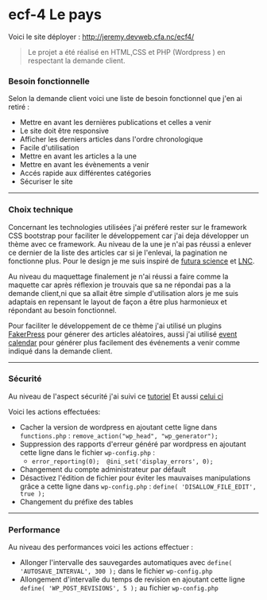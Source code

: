 # ecf-4 Le pays

 Voici le site déployer : http://jeremy.devweb.cfa.nc/ecf4/
> Le projet a été réalisé en HTML,CSS et PHP (Wordpress ) en respectant la demande client.  
              
### Besoin fonctionnelle
 
Selon la demande client voici une liste de besoin fonctionnel que j'en ai retiré :
 
- Mettre en avant les dernières publications et celles a venir
- Le site doit être responsive
- Afficher les derniers articles dans l'ordre chronologique
- Facile d'utilisation
- Mettre en avant les articles a la une
- Mettre en avant les évènements a venir
- Accés rapide aux différentes catégories
- Sécuriser le site
 
***
### Choix technique
 
Concernant les technologies utilisées j'ai préferé rester sur le framework CSS bootstrap pour faciliter le développement car j'ai deja développer un  thème avec ce framework. 
Au niveau de la une je n'ai pas réussi a enlever ce dernier de la liste des articles car si je l'enlevai, la pagination ne fonctionne plus. Pour le design je me suis inspiré de [futura science](https://www.futura-sciences.com/) et [LNC](https://www.lnc.nc/). 
 
Au niveau du maquettage finalement je n'ai réussi a faire comme la maquette car après réflexion je trouvais que sa ne répondai pas a la demande client,ni que sa allait être simple d'utilisation alors je me suis adaptais en repensant le layout de façon a être plus harmonieux et répondant au besoin fonctionnel. 
 
Pour faciliter le développement de ce thème j'ai utilisé un plugins [FakerPress](https://fr.wordpress.org/plugins/fakerpress/) pour génerer des articles aléatoires, aussi j'ai utilisé [event calendar](https://fr.wordpress.org/plugins/the-events-calendar/) pour générer plus facilement des événements a venir comme indiqué dans la demande client.

***
### Sécurité
 
Au niveau de l'aspect sécurité j'ai suivi ce [tutoriel](https://www.codeur.com/tuto/wordpress/proteger-wordpress-attaques/#2_utiliser_des_identifiants_de_connexion_complexes)
Et aussi [celui ci](https://capitainewp.io/formations/developper-theme-wordpress/analyse-wp-config/) 
 
Voici les actions effectuées:
 
- Cacher la version de wordpress en ajoutant cette ligne dans `functions.php` : `remove_action("wp_head", "wp_generator");`
- Suppression des rapports d'erreur généré par wordpress en ajoutant cette ligne dans le fichier `wp-config.php` : 
  - `error_reporting(0); 
       @ini_set('display_errors', 0);
     `
- Changement du compte administrateur par défault
- Désactivez l'édition de fichier pour éviter les mauvaises manipulations grâce a cette ligne dans `wp-config.php` : `define( 'DISALLOW_FILE_EDIT', true );`
- Changement du préfixe des tables
 
 ***
### Performance
 
Au niveau des performances voici les actions effectuer : 
 
- Allonger l'intervalle des sauvegardes automatiques avec `define( 'AUTOSAVE_INTERVAL', 300 );` dans le fichier `wp-config.php` 
- Allongement d'intervalle du temps de revision en ajoutant cette ligne `define( 'WP_POST_REVISIONS', 5 );` au fichier `wp-config.php`

